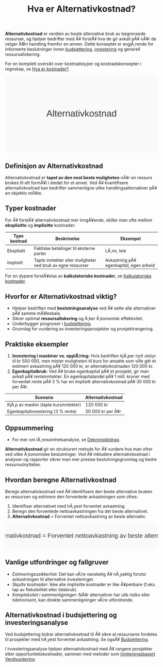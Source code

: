 ﻿---
title: "Hva er Alternativkostnad?"
meta_title: "Hva er Alternativkostnad?"
meta_description: '**Alternativkostnad** er verdien av beste alternative bruk av begrensede ressurser, og hjelper bedrifter med Ã¥ forstÃ¥ hva de gir avkall pÃ¥ nÃ¥r de velger Ã©n...'
slug: alternativkostnad
type: blog
layout: pages/single
---

**Alternativkostnad** er verdien av beste alternative bruk av begrensede ressurser, og hjelper bedrifter med Ã¥ forstÃ¥ hva de gir avkall pÃ¥ nÃ¥r de velger Ã©n handling fremfor en annen. Dette konseptet er avgjÃ¸rende for informerte beslutninger innen [budsjettering](/blogs/regnskap/hva-er-budsjettering "Hva er Budsjettering? Komplett Guide til Budsjettplanlegging"), [investering](/blogs/regnskap/hva-er-investere "Hva er Ã¥ Investere? Komplett Guide til Investeringer i Regnskap") og generell ressursallokering.

For en komplett oversikt over kostnadstyper og kostnadskonsepter i regnskap, se [Hva er kostnader?](/blogs/regnskap/hva-er-kostnader "Hva er Kostnader i Regnskap? Komplett Guide til Kostnadstyper og RegnskapsfÃ¸ring").

![Illustrasjon som viser konseptet alternativkostnad](alternativkostnad-image.svg)

## Definisjon av Alternativkostnad

Alternativkostnad er **tapet av den nest beste muligheten** nÃ¥r en ressurs brukes til ett formÃ¥l i stedet for et annet. Ved Ã¥ kvantifisere alternativkostnad kan bedrifter sammenligne ulike handlingsalternativer pÃ¥ en objektiv mÃ¥te.

## Typer kostnader

For Ã¥ forstÃ¥ alternativkostnad mer inngÃ¥ende, skiller man ofte mellom **eksplisitte** og **implisitte** kostnader:

| Type kostnad    | Beskrivelse                                        | Eksempel                                       |
| --------------- | -------------------------------------------------- | ---------------------------------------------- |
| Eksplisitt      | Faktiske betalinger til eksterne parter            | LÃ¸nn, leie                                     |
| Implisitt       | Tapte inntekter eller muligheter ved bruk av egne ressurser | Avkastning pÃ¥ egenkapital, egen arbeid |

For en dypere forstÃ¥else av **kalkulatoriske kostnader**, se [Kalkulatoriske kostnader](/blogs/regnskap/kalkulatoriske-kostnader "Hva er Kalkulatoriske kostnader? Guide til kalkulatoriske kostnader og Regnskapsanalyse").

## Hvorfor er Alternativkostnad viktig?

- Hjelper bedriften med **beslutningsanalyse** ved Ã¥ sette alle alternativer pÃ¥ samme mÃ¥leskala.
- Sikrer optimal **ressursallokering** og Ã¸ker Ã¸konomisk effektivitet.
- Underbygger prognoser i [budsjettering](/blogs/regnskap/hva-er-budsjettering "Hva er Budsjettering? Komplett Guide til Budsjettplanlegging").
- Grunnlag for vurdering av investeringsprosjekter og prosjektrangering.

## Praktiske eksempler

1. **Investering i maskiner vs. opplÃ¦ring:** Hvis bedriften kjÃ¸per nytt utstyr til kr 500 000, men mister muligheten til kurs for ansatte som ville gitt et estimert avkastning pÃ¥ 120 000 kr, er alternativkostnaden 120 000 kr.
2. **Egenkapitalbruk:** Ved Ã¥ bruke egenkapital pÃ¥ et prosjekt, gir man avkall pÃ¥ renteinntekter. En egenkapitalandel pÃ¥ 1 mill. kroner med forventet rente pÃ¥ 3 % har en implisitt alternativkostnad pÃ¥ 30 000 kr per Ã¥r.

| Scenario                                   | Alternativkostnad       |
| ------------------------------------------- | ----------------------- |
| KjÃ¸p av maskin (tapte kursinntekter)        | 120 000 kr              |
| Egenkapitalinvestering (3 % rente)         | 30 000 kr per Ã¥r        |

## Oppsummering

* For mer om lÃ¸nnsomhetsanalyse, se [Dekningsbidrag](/blogs/regnskap/hva-er-dekningsbidrag "Hva er Dekningsbidrag? Komplett Guide til Beregning og Analyse").

**Alternativkostnad** gir en strukturert metode for Ã¥ vurdere hva man ofrer ved ulike Ã¸konomiske beslutninger. Ved Ã¥ inkludere alternativkostnad i analyser og rapporter sikrer man mer presise beslutningsgrunnlag og bedre ressursutnyttelse.

## Hvordan beregne Alternativkostnad

Beregn alternativkostnad ved Ã¥ identifisere den beste alternative bruken av ressursen og estimere den forventede avkastningen som ofres:

1. Identifiser alternativet med hÃ¸yest forventet avkastning.
2. Beregn den forventede nettoavkastningen fra det beste alternativet.
3. **Alternativkostnad** = Forventet nettoavkastning av beste alternativ.

![Formel for beregning av alternativkostnad](beregning-alternativkostnad.svg)

## Vanlige utfordringer og fallgruver

- *Estimeringsusikkerhet*: Det kan vÃ¦re vanskelig Ã¥ nÃ¸yaktig forutsi avkastningen til alternative investeringer.
- *Skjulte kostnader*: Ikke alle implisitte kostnader er like Ã¥penbare (f.eks. tap av fleksibilitet eller tidsbruk).
- *Kompleksitet i sammenligninger*: NÃ¥r alternativer har ulik risiko eller tidshorisont, kan direkte sammenligninger vÃ¦re utfordrende.

## Alternativkostnad i budsjettering og investeringsanalyse

Ved budsjettering bidrar alternativkostnad til Ã¥ sikre at ressursene fordeles til prosjekter med hÃ¸yest forventet avkastning. Se ogsÃ¥ [Budsjettering](/blogs/regnskap/hva-er-budsjettering "Hva er Budsjettering? Komplett Guide til Budsjettplanlegging").

I investeringsanalyse hjelper alternativkostnad med Ã¥ rangere prosjekter etter opportunitetskostnader, sammen med metoder som [Inntjeningsbasert Verdivurdering](/blogs/regnskap/hva-er-inntjeningsbasert-verdivurdering "Hva er Inntjeningsbasert Verdivurdering? Komplett Guide til Verdsettelsesmetoder").







